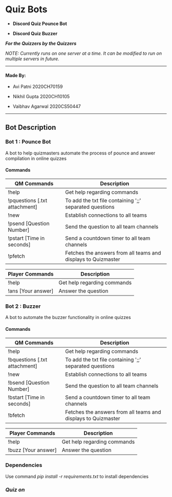 # Quiz Bots
* __Discord Quiz Pounce Bot__

* __Discord Quiz Buzzer__

**_For the Quizzers by the Quizzers_**

_NOTE: Currently runs on one server at a time. It can be modified to run on multiple servers in future._

---

#### Made By:

* Avi Patni 2020CH70159

* Nikhil Gupta 2020CH10105

* Vaibhav Agarwal 2020CS50447

---

## Bot Description

### Bot 1 : Pounce Bot

A bot to help quizmasters automate the process of pounce and answer compilation in online quizzes

#### Commands
| QM Commands  | Description |
| ------- | ----------- |
| !help | Get help regarding commands |
| !pquestions [.txt attachment] | To add the txt file containing ';;' separated questions |
| !new | Establish connections to all teams |
| !psend [Question Number] | Send the question to all team channels |
| !pstart [Time in seconds] | Send a countdown timer to all team channels |
| !pfetch | Fetches the answers from all teams and displays to Quizmaster |

| Player Commands  | Description |
| ------- | ----------- |
| !help | Get help regarding commands |
| !ans [Your answer] | Answer the question |

### Bot 2 : Buzzer

A bot to automate the buzzer functionality in online quizzes

#### Commands
| QM Commands  | Description |
| ------- | ----------- |
| !help | Get help regarding commands |
| !bquestions [.txt attachment] | To add the txt file containing ';;' separated questions |
| !new | Establish connections to all teams |
| !bsend [Question Number] | Send the question to all team channels |
| !bstart [Time in seconds] | Send a countdown timer to all team channels |
| !bfetch | Fetches the answers from all teams and displays to Quizmaster |

| Player Commands  | Description |
| ------- | ----------- |
| !help | Get help regarding commands |
| !buzz [Your answer] | Answer the question |

### Dependencies
Use command _pip install -r requirements.txt_ to install dependencies

### _Quiz on_
